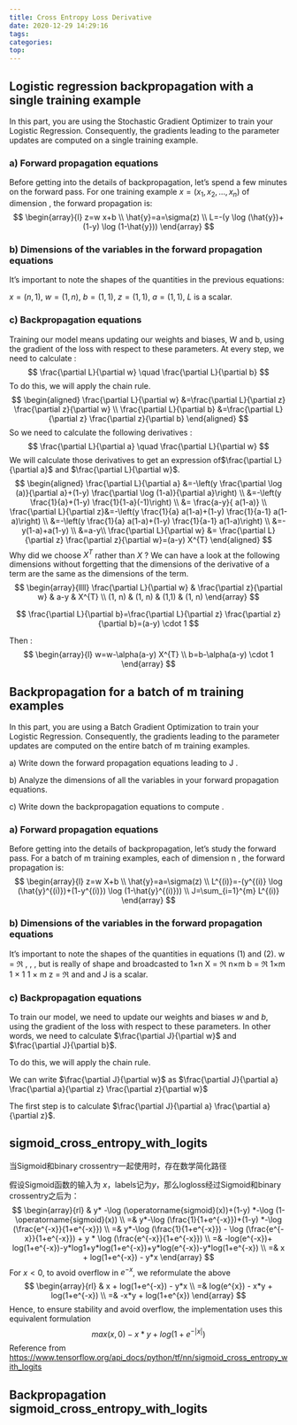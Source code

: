 ```yaml
---
title: Cross Entropy Loss Derivative
date: 2020-12-29 14:29:16
tags:
categories:
top:
---
```


## Logistic regression backpropagation with a single training example

In this part, you are using the Stochastic Gradient Optimizer to train your Logistic Regression. Consequently, the gradients leading to the parameter updates are computed on a single training example.

<!-- more -->

### a) Forward propagation equations

Before getting into the details of backpropagation, let’s spend a few minutes on the forward pass. For one training example $x=\left(x_{1}, x_{2}, \ldots, x_{n}\right)$ of dimension , the forward propagation is:
$$
\begin{array}{l}
z=w x+b \\
\hat{y}=a=\sigma(z) \\
L=-(y \log (\hat{y})+(1-y) \log (1-\hat{y}))
\end{array}
$$

### b) Dimensions of the variables in the forward propagation equations

It’s important to note the shapes of the quantities in the previous equations:

$x = (n,1)$, $w = (1,n)$, $b = (1,1)$, $z = (1,1)$, $a = (1,1)$, $L$ is a scalar.

### c) Backpropagation equations

Training our model means updating our weights and biases, W and b, using the gradient of the loss with respect to these parameters. At every step, we need to calculate :
$$
\frac{\partial L}{\partial w} \quad \frac{\partial L}{\partial b}
$$
To do this, we will apply the chain rule.
$$
\begin{aligned}
\frac{\partial L}{\partial w} &=\frac{\partial L}{\partial z} \frac{\partial z}{\partial w} \\
\frac{\partial L}{\partial b} &=\frac{\partial L}{\partial z} \frac{\partial z}{\partial b}
\end{aligned}
$$
So we need to calculate the following derivatives :
$$
\frac{\partial L}{\partial a} \quad \frac{\partial L}{\partial w}
$$
We will calculate those derivatives to get an expression of$\frac{\partial L}{\partial a}$ and $\frac{\partial L}{\partial w}$.
$$
\begin{aligned}
\frac{\partial L}{\partial a} &=-\left(y \frac{\partial \log (a)}{\partial a}+(1-y) \frac{\partial \log (1-a)}{\partial a}\right) \\
&=-\left(y \frac{1}{a}+(1-y) \frac{1}{1-a}(-1)\right) \\
&= \frac{a-y}{ a(1-a)} \\
\frac{\partial L}{\partial z}&=-\left(y \frac{1}{a} a(1-a)+(1-y) \frac{1}{a-1} a(1-a)\right) \\
&=-\left(y \frac{1}{a} a(1-a)+(1-y) \frac{1}{a-1} a(1-a)\right) \\
&=-y(1-a)+a(1-y) \\
&=a-y\\
\frac{\partial L}{\partial w} &= \frac{\partial L}{\partial z} \frac{\partial z}{\partial w}=(a-y) X^{T}
\end{aligned}
$$
Why did we choose $X^{T}$ rather than $X$ ? We can have a look at the following dimensions without forgetting that the dimensions of the derivative of a term are the same as the dimensions of the term.
$$
\begin{array}{llll}
\frac{\partial L}{\partial w} & \frac{\partial z}{\partial w} & a-y & X^{T} \\
(1, n) & (1, n) & (1,1) & (1, n)
\end{array}
$$

$$
\frac{\partial L}{\partial b}=\frac{\partial L}{\partial z} \frac{\partial z}{\partial b}=(a-y) \cdot 1
$$

Then :
$$
\begin{array}{l}
w=w-\alpha(a-y) X^{T} \\
b=b-\alpha(a-y) \cdot 1
\end{array}
$$

## Backpropagation for a batch of m training examples

In this part, you are using a Batch Gradient Optimization to train your Logistic Regression. Consequently, the gradients leading to the parameter updates are computed on the entire batch of m  training examples.

a) Write down the forward propagation equations leading to J .

b) Analyze the dimensions of all the variables in your forward propagation equations.

c) Write down the backpropagation equations to compute  .

### a) Forward propagation equations

Before getting into the details of backpropagation, let’s study the forward pass. For a batch of m  training examples, each of dimension n , the forward propagation is:
$$
\begin{array}{l}
z=w X+b \\
\hat{y}=a=\sigma(z) \\
L^{(i)}=-(y^{(i)} \log (\hat{y}^{(i)})+(1-y^{(i)}) \log (1-\hat{y}^{(i)})) \\
J=\sum_{i=1}^{m} L^{(i)}
\end{array}
$$

### b) Dimensions of the variables in the forward propagation equations

It’s important to note the shapes of the quantities in equations (1) and (2). w = ℜ , ,  , but is really of shape  and broadcasted to 1×n X = ℜ n×m b = ℜ 1×m 1 × 1 1 × m z = ℜ  and  and J is a scalar.

### c) Backpropagation equations

To train our model, we need to update our weights and biases $w$ and $b$, using the gradient of the loss with respect to these parameters. In other words, we need to calculate $\frac{\partial J}{\partial w}$ and $\frac{\partial J}{\partial b}$.

To do this, we will apply the chain rule.

We can write $\frac{\partial J}{\partial w}$ as $\frac{\partial J}{\partial a} \frac{\partial a}{\partial z} \frac{\partial z}{\partial w}$

The first step is to calculate $\frac{\partial J}{\partial a} \frac{\partial a}{\partial z}$.



## sigmoid_cross_entropy_with_logits

当Sigmoid和binary crossentry一起使用时，存在数学简化路径

假设Sigmoid函数的输入为 $x$，labels记为$y$，那么logloss经过Sigmoid和binary crossentry之后为：
$$
\begin{array}{rl}
& y* -\log (\operatorname{sigmoid}(x))+(1-y) *-\log (1-\operatorname{sigmoid}(x)) \\
=& y*-\log (\frac{1}{1+e^{-x}})+(1-y) *-\log (\frac{e^{-x}}{1+e^{-x}}) \\
=& y*-\log (\frac{1}{1+e^{-x}}) - \log (\frac{e^{-x}}{1+e^{-x}}) + y * \log (\frac{e^{-x}}{1+e^{-x}}) \\
=& -log(e^{-x})+ log(1+e^{-x})-y*log1+y*log(1+e^{-x})+y*log(e^{-x})-y*log(1+e^{-x}) \\
=& x + log(1+e^{-x}) - y*x
\end{array}
$$
For $x < 0$, to avoid overflow in $e^{-x}$, we reformulate the above
$$
\begin{array}{rl}
& x + log(1+e^{-x}) - y*x \\
=& log(e^{x}) - x*y + log(1+e^{-x}) \\
=& -x*y + log(1+e^{x})
\end{array}
$$
Hence, to ensure stability and avoid overflow, the implementation uses this equivalent formulation
$$
max(x, 0) - x*y + log(1+e^{-|x|})
$$
Reference from https://www.tensorflow.org/api_docs/python/tf/nn/sigmoid_cross_entropy_with_logits

## Backpropagation sigmoid_cross_entropy_with_logits
